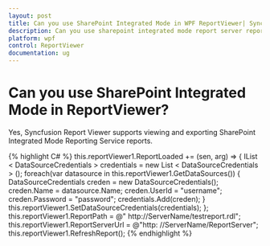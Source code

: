 ```yaml
---
layout: post
title: Can you use SharePoint Integrated Mode in WPF ReportViewer| Syncfusion
description: Can you use sharepoint integrated mode report server reports in Syncfusion WPF ReportViewer control, its elements, and more.
platform: wpf
control: ReportViewer
documentation: ug
---
```


# Can you use SharePoint Integrated Mode in ReportViewer?

Yes, Syncfusion Report Viewer supports viewing and exporting SharePoint Integrated Mode Reporting Service reports. 

{% highlight C# %}
this.reportViewer1.ReportLoaded += (sen, arg) =>
{
    IList < DataSourceCredentials > credentials = new List < DataSourceCredentials > ();
    foreach(var datasource in this.reportViewer1.GetDataSources())
    {
        DataSourceCredentials creden = new DataSourceCredentials();
        creden.Name = datasource.Name;
        creden.UserId = "username";
        creden.Password = "password";
        credentials.Add(creden);
    }
    this.reportViewer1.SetDataSourceCredentials(credentials);
};
this.reportViewer1.ReportPath = @" http://ServerName/testreport.rdl";
this.reportViewer1.ReportServerUrl = @"http: //ServerName/ReportServer";
this.reportViewer1.RefreshReport();
{% endhighlight %}